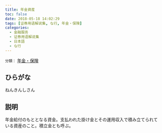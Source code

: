 ```yaml
---
title: 年金資産
toc: false
date: 2018-05-18 14:02:29
tags: [证券用语解说集, な行, 年金・保険]
categories:
  - 金融服务
  - 证券用语解说集
  - 日本語
  - な行
---
```


`分類：` [年金・保険](/tags/年金・保険/)

## ひらがな

ねんきんしさん

## 説明

年金給付のもととなる資金。支払われた掛け金とその運用収入で積み立てられている資産のこと。積立金とも呼ぶ。
